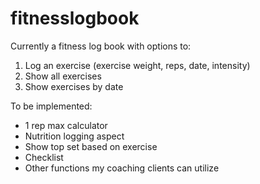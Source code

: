 ﻿# fitnesslogbook
Currently a fitness log book with options to:
1. Log an exercise (exercise weight, reps, date, intensity) 
2. Show all exercises 
3. Show exercises by date 

To be implemented:
- 1 rep max calculator 
- Nutrition logging aspect
- Show top set based on exercise
- Checklist 
- Other functions my coaching clients can utilize 
